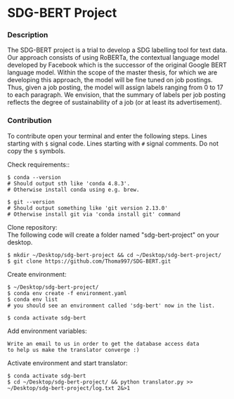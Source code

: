 # SDG-BERT Project
### Description
The SDG-BERT project is a trial to develop a SDG labelling tool for text data. 
Our approach consists of using RoBERTa, the contextual language model developed by Facebook 
which is the successor of the original Google BERT language model.
Within the scope of the master thesis, for which we are developing this approach, 
the model will be fine tuned on job postings.
Thus, given a job posting, the model will assign labels ranging from 0 to 17 to each paragraph.
We envision, that the summary of labels per job posting reflects the degree of sustainability of a job 
(or at least its advertisement).

### Contribution
To contribute open your terminal and enter the following steps. Lines starting with ```$``` signal code. 
Lines starting with ```#``` signal comments. Do not copy the ```$``` symbols.

Check requirements::
```shell
$ conda --version
# Should output sth like 'conda 4.8.3'.
# Otherwise install conda using e.g. brew.

$ git --version
# Should output something like 'git version 2.13.0'
# Otherwise install git via 'conda install git' command
```

Clone repository: <br>
The following code will create a folder named "sdg-bert-project" on your desktop.
```shell
$ mkdir ~/Desktop/sdg-bert-project && cd ~/Desktop/sdg-bert-project/
$ git clone https://github.com/Thoma997/SDG-BERT.git
```

Create environment: <br>
```shell
$ ~/Desktop/sdg-bert-project/
$ conda env create -f environment.yaml
$ conda env list
# you should see an environment called 'sdg-bert' now in the list.

$ conda activate sdg-bert
```

Add environment variables:
```shell
Write an email to us in order to get the database access data 
to help us make the translator converge :) 
```

Activate environment and start translator:
```shell
$ conda activate sdg-bert
$ cd ~/Desktop/sdg-bert-project/ && python translator.py >> ~/Desktop/sdg-bert-project/log.txt 2&>1
```